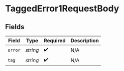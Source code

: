 # TaggedError1RequestBody


## Fields

| Field              | Type               | Required           | Description        |
| ------------------ | ------------------ | ------------------ | ------------------ |
| `error`            | *string*           | :heavy_check_mark: | N/A                |
| `tag`              | *string*           | :heavy_check_mark: | N/A                |